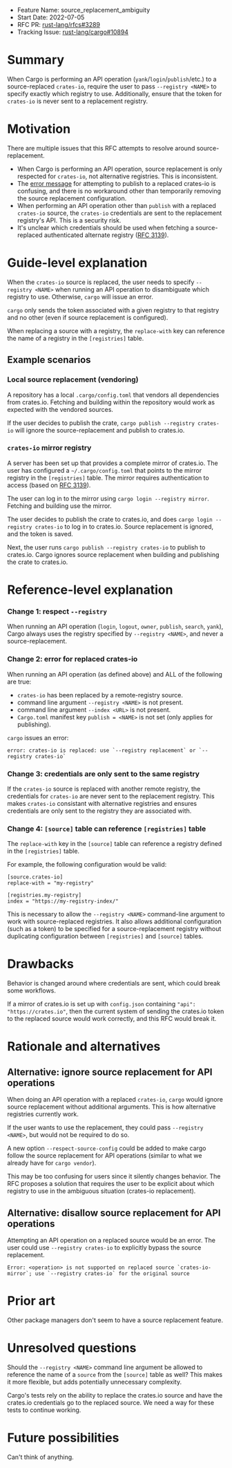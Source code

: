 - Feature Name: source_replacement_ambiguity
- Start Date: 2022-07-05
- RFC PR: [rust-lang/rfcs#3289](https://github.com/rust-lang/rfcs/pull/3289)
- Tracking Issue: [rust-lang/cargo#10894](https://github.com/rust-lang/cargo/issues/10894)

# Summary
[summary]: #summary

When Cargo is performing an API operation (`yank`/`login`/`publish`/etc.) to a source-replaced `crates-io`, require the user to pass `--registry <NAME>` to specify exactly which registry to use. Additionally, ensure that the token for `crates-io` is never sent to a replacement registry.

# Motivation
[motivation]: #motivation

There are multiple issues that this RFC attempts to resolve around source-replacement.

* When Cargo is performing an API operation, source replacement is only respected for `crates-io`, not alternative registries. This is inconsistent.
* The [error message](https://github.com/rust-lang/cargo/issues/6722) for attempting to publish to a replaced crates-io is confusing, and there is no workaround other than temporarily removing the source replacement configuration.
* When performing an API operation other than `publish` with a replaced `crates-io` source, the `crates-io` credentials are sent to the replacement registry's API. This is a security risk.
* It's unclear which credentials should be used when fetching a source-replaced authenticated alternate registry ([RFC 3139][3139]).

# Guide-level explanation
[guide-level-explanation]: #guide-level-explanation

When the `crates-io` source is replaced, the user needs to specify `--registry <NAME>` when running an API operation to disambiguate which registry to use. Otherwise, `cargo` will issue an error.

`cargo` only sends the token associated with a given registry to that registry and no other (even if source replacement is configured).

When replacing a source with a registry, the `replace-with` key can reference the name of a registry in the `[registries]` table.

## Example scenarios

### Local source replacement (vendoring)
A repository has a local `.cargo/config.toml` that vendors all dependencies from crates.io. Fetching and building within the repository would work as expected with the vendored sources.

If the user decides to publish the crate, `cargo publish --registry crates-io` will ignore the source-replacement and publish to crates.io.

### `crates-io` mirror registry
A server has been set up that provides a complete mirror of crates.io. The user has configured a `~/.cargo/config.toml` that points to the mirror registry in the `[registries]` table. The mirror requires authentication to access (based on [RFC 3139][3139]).

The user can log in to the mirror using `cargo login --registry mirror`. Fetching and building use the mirror.

The user decides to publish the crate to crates.io, and does `cargo login --registry crates-io` to log in to crates.io. Source replacement is ignored, and the token is saved.

Next, the user runs `cargo publish --registry crates-io` to publish to crates.io. Cargo ignores source replacement when building and publishing the crate to crates.io.

# Reference-level explanation
[reference-level-explanation]: #reference-level-explanation

### Change 1: respect `--registry`
When running an API operation (`login`, `logout`, `owner`, `publish`, `search`, `yank`), Cargo always uses the registry specified by `--registry <NAME>`, and never a source-replacement.

### Change 2: error for replaced crates-io
When running an API operation (as defined above) and ALL of the following are true:
* `crates-io` has been replaced by a remote-registry source.
* command line argument `--registry <NAME>` is not present.
* command line argument `--index <URL>` is not present.
* `Cargo.toml` manifest key `publish = <NAME>` is not set (only applies for publishing).

`cargo` issues an error:
```
error: crates-io is replaced: use `--registry replacement` or `--registry crates-io`
```

### Change 3: credentials are only sent to the same registry
If the `crates-io` source is replaced with another remote registry, the credentials for
`crates-io` are never sent to the replacement registry. This makes `crates-io` consistant
with alternative registries and ensures credentials are only sent to the registry they are
associated with.

### Change 4: `[source]` table can reference `[registries]` table
The `replace-with` key in the `[source]` table can reference a registry defined in the `[registries]` table.

For example, the following configuration would be valid:

```
[source.crates-io]
replace-with = "my-registry"

[registries.my-registry]
index = "https://my-registry-index/"
```

This is necessary to allow the `--registry <NAME>` command-line argument to work with source-replaced registries. It also allows additional configuration (such as a token) to be specified for a source-replacement registry without duplicating configuration between `[registries]` and `[source]` tables.

# Drawbacks
[drawbacks]: #drawbacks

Behavior is changed around where credentials are sent, which could break some workflows.

If a mirror of crates.io is set up with `config.json` containing `"api": "https://crates.io"`, then the current system of sending the crates.io token to the replaced source would work correctly, and this RFC would break it.

# Rationale and alternatives
[rationale-and-alternatives]: #rationale-and-alternatives

## Alternative: ignore source replacement for API operations
When doing an API operation with a replaced `crates-io`, `cargo` would ignore source replacement without additional arguments. This is how alternative registries currently work.

If the user wants to use the replacement, they could pass `--registry <NAME>`, but would not be required to do so.

A new option `--respect-source-config` could be added to make cargo follow the source replacement for API operations (similar to what we already have for `cargo vendor`).

This may be too confusing for users since it silently changes behavior. The RFC proposes a solution that requires the user to be explicit about which registry to use in the ambiguous situation (crates-io replacement).

## Alternative: disallow source replacement for API operations

Attempting an API operation on a replaced source would be an error. The user could use `--registry crates-io` to explicitly bypass the source replacement.
```
Error: <operation> is not supported on replaced source `crates-io-mirror`; use `--registry crates-io` for the original source
```

# Prior art
[prior-art]: #prior-art

Other package managers don't seem to have a source replacement feature.

# Unresolved questions
[unresolved-questions]: #unresolved-questions

Should the `--registry <NAME>` command line argument be allowed to reference the name of a `source` from the `[source]` table as well? This makes it more flexible, but adds potentially unnecessary complexity.

Cargo's tests rely on the ability to replace the crates.io source and have the crates.io credentials go to the replaced source. We need a way for these tests to continue working. 

# Future possibilities
[future-possibilities]: #future-possibilities

Can't think of anything.

[3139]: https://rust-lang.github.io/rfcs/3139-cargo-alternative-registry-auth.html
